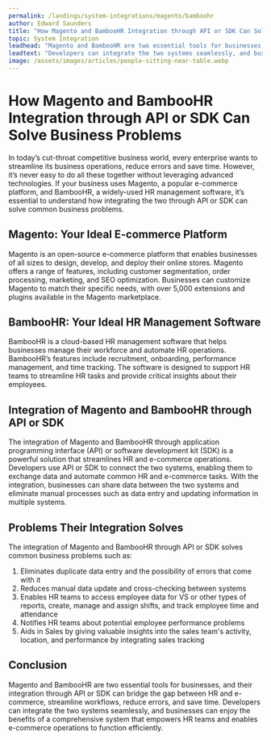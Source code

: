 ```yaml
---
permalink: /landings/system-integrations/magento/bamboohr
author: Edward Saunders
title: "How Magento and BambooHR Integration through API or SDK Can Solve Business Problems"
topic: System Integration
leadhead: "Magento and BambooHR are two essential tools for businesses, and their integration through API or SDK can bridge the gap between HR and e-commerce, streamline workflows, reduce errors, and save time"
leadtext: "Developers can integrate the two systems seamlessly, and businesses can enjoy the benefits of a comprehensive system that empowers HR teams and enables e-commerce operations to function efficiently."
image: /assets/images/articles/people-sitting-near-table.webp
---
```

<div class="arttext">	<h1>How Magento and BambooHR Integration through API or SDK Can Solve Business Problems</h1>
	<p>In today’s cut-throat competitive business world, every enterprise wants to streamline its business operations, reduce errors and save time. However, it’s never easy to do all these together without leveraging advanced technologies. If your business uses Magento, a popular e-commerce platform, and BambooHR, a widely-used HR management software, it’s essential to understand how integrating the two through API or SDK can solve common business problems.</p>
	<h2>Magento: Your Ideal E-commerce Platform</h2>
	<p>Magento is an open-source e-commerce platform that enables businesses of all sizes to design, develop, and deploy their online stores. Magento offers a range of features, including customer segmentation, order processing, marketing, and SEO optimization. Businesses can customize Magento to match their specific needs, with over 5,000 extensions and plugins available in the Magento marketplace.</p>
	<h2>BambooHR: Your Ideal HR Management Software</h2>
	<p>BambooHR is a cloud-based HR management software that helps businesses manage their workforce and automate HR operations. BambooHR’s features include recruitment, onboarding, performance management, and time tracking. The software is designed to support HR teams to streamline HR tasks and provide critical insights about their employees.</p>
	<h2>Integration of Magento and BambooHR through API or SDK</h2>
	<p>The integration of Magento and BambooHR through application programming interface (API) or software development kit (SDK) is a powerful solution that streamlines HR and e-commerce operations. Developers use API or SDK to connect the two systems, enabling them to exchange data and automate common HR and e-commerce tasks. With the integration, businesses can share data between the two systems and eliminate manual processes such as data entry and updating information in multiple systems. </p>     
	<h2>Problems Their Integration Solves</h2>
	<p>The integration of Magento and BambooHR through API or SDK solves common business problems such as:</p>
	<ol>
		<li>Eliminates duplicate data entry and the possibility of errors that come with it</li>
		<li>Reduces manual data update and cross-checking between systems</li>
		<li>Enables HR teams to access employee data for VS or other types of reports, create, manage and assign shifts, and track employee time and attendance</li>
		<li>Notifies HR teams about potential employee performance problems</li>
		<li>Aids in Sales by giving valuable insights into the sales team's activity, location, and performance by integrating sales tracking </li>
	</ol>
	<h2>Conclusion</h2>
	<p>Magento and BambooHR are two essential tools for businesses, and their integration through API or SDK can bridge the gap between HR and e-commerce, streamline workflows, reduce errors, and save time. Developers can integrate the two systems seamlessly, and businesses can enjoy the benefits of a comprehensive system that empowers HR teams and enables e-commerce operations to function efficiently. </p>
</div>